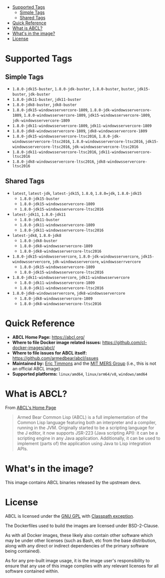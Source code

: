 - [Supported Tags](#org72d9999)
  - [Simple Tags](#org5de60cd)
  - [Shared Tags](#orgd20b71f)
- [Quick Reference](#org25efc82)
- [What is ABCL?](#org4109770)
- [What's in the image?](#orgfe6bbac)
- [License](#orgca9bdd0)



<a id="org72d9999"></a>

# Supported Tags


<a id="org5de60cd"></a>

## Simple Tags

-   `1.8.0-jdk15-buster`, `1.8.0-jdk-buster`, `1.8.0-buster`, `buster`, `jdk15-buster`, `jdk-buster`
-   `1.8.0-jdk11-buster`, `jdk11-buster`
-   `1.8.0-jdk8-buster`, `jdk8-buster`
-   `1.8.0-jdk15-windowsservercore-1809`, `1.8.0-jdk-windowsservercore-1809`, `1.8.0-windowsservercore-1809`, `jdk15-windowsservercore-1809`, `jdk-windowsservercore-1809`
-   `1.8.0-jdk11-windowsservercore-1809`, `jdk11-windowsservercore-1809`
-   `1.8.0-jdk8-windowsservercore-1809`, `jdk8-windowsservercore-1809`
-   `1.8.0-jdk15-windowsservercore-ltsc2016`, `1.8.0-jdk-windowsservercore-ltsc2016`, `1.8.0-windowsservercore-ltsc2016`, `jdk15-windowsservercore-ltsc2016`, `jdk-windowsservercore-ltsc2016`
-   `1.8.0-jdk11-windowsservercore-ltsc2016`, `jdk11-windowsservercore-ltsc2016`
-   `1.8.0-jdk8-windowsservercore-ltsc2016`, `jdk8-windowsservercore-ltsc2016`


<a id="orgd20b71f"></a>

## Shared Tags

-   `latest`, `latest-jdk`, `latest-jdk15`, `1.8.0`, `1.8.0=jdk`, `1.8.0-jdk15`
    -   `1.8.0-jdk15-buster`
    -   `1.8.0-jdk15-windowsservercore-1809`
    -   `1.8.0-jdk15-windowsservercore-ltsc2016`
-   `latest-jdk11`, `1.8.0-jdk11`
    -   `1.8.0-jdk11-buster`
    -   `1.8.0-jdk11-windowsservercore-1809`
    -   `1.8.0-jdk11-windowsservercore-ltsc2016`
-   `latest-jdk8`, `1.8.0-jdk8`
    -   `1.8.0-jdk8-buster`
    -   `1.8.0-jdk8-windowsservercore-1809`
    -   `1.8.0-jdk8-windowsservercore-ltsc2016`
-   `1.8.0-jdk15-windowsservercore`, `1.8.0-jdk-windowsservercore`, `jdk15-windowsservercore`, `jdk-windowsservercore`, `windowsserrvercore`
    -   `1.8.0-jdk15-windowsservercore-1809`
    -   `1.8.0-jdk15-windowsservercore-ltsc2016`
-   `1.8.0-jdk11-windowsservercore`, `jdk11-windowsservercore`
    -   `1.8.0-jdk11-windowsservercore-1809`
    -   `1.8.0-jdk11-windowsservercore-ltsc2016`
-   `1.8.0-jdk8-windowsservercore`, `jdk8-windowsservercore`
    -   `1.8.0-jdk8-windowsservercore-1809`
    -   `1.8.0-jdk8-windowsservercore-ltsc2016`


<a id="org25efc82"></a>

# Quick Reference

-   **ABCL Home Page:** <https://abcl.org/>
-   **Where to file Docker image related issues:** <https://github.com/cl-docker-images/abcl/>
-   **Where to file issues for ABCL itself:** <https://github.com/armedbear/abcl/issues>
-   **Maintained by:** [Eric Timmons](https://github.com/daewok) and the [MIT MERS Group](https://mers.csail.mit.edu/) (i.e., this is not an official ABCL image)
-   **Supported platforms:** `linux/amd64`, `linux/arm64/v8`, `windows/amd64`


<a id="org4109770"></a>

# What is ABCL?

From [ABCL's Home Page](https://abcl.org)

> Armed Bear Common Lisp (ABCL) is a full implementation of the Common Lisp language featuring both an interpreter and a compiler, running in the JVM. Originally started to be a scripting language for the J editor, it now supports JSR-223 (Java scripting API): it can be a scripting engine in any Java application. Additionally, it can be used to implement (parts of) the application using Java to Lisp integration APIs.


<a id="orgfe6bbac"></a>

# What's in the image?

This image contains ABCL binaries released by the upstream devs.


<a id="orgca9bdd0"></a>

# License

ABCL is licensed under the [GNU GPL](https://www.gnu.org/copyleft/gpl.html) with [Classpath exception](https://www.gnu.org/software/classpath/license.html).

The Dockerfiles used to build the images are licensed under BSD-2-Clause.

As with all Docker images, these likely also contain other software which may be under other licenses (such as Bash, etc from the base distribution, along with any direct or indirect dependencies of the primary software being contained).

As for any pre-built image usage, it is the image user's responsibility to ensure that any use of this image complies with any relevant licenses for all software contained within.
